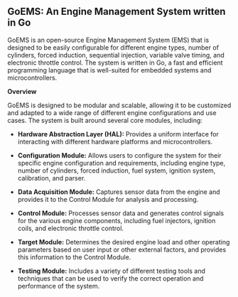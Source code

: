 ## GoEMS: An Engine Management System written in Go

GoEMS is an open-source Engine Management System (EMS) that is designed to be easily configurable for different engine types, number of cylinders, forced induction, sequential injection, variable valve timing, and electronic throttle control. The system is written in Go, a fast and efficient programming language that is well-suited for embedded systems and microcontrollers.

**Overview**

GoEMS is designed to be modular and scalable, allowing it to be customized and adapted to a wide range of different engine configurations and use cases. The system is built around several core modules, including:

 - **Hardware Abstraction Layer (HAL):** Provides a uniform interface for interacting with different hardware platforms and
   microcontrollers.
   
 - **Configuration Module:** Allows users to configure the system for their specific engine configuration and requirements, including
   engine type, number of cylinders, forced induction, fuel system,
   ignition system, calibration, and parser.
   
 - **Data Acquisition Module:** Captures sensor data from the engine and provides it to the Control Module for analysis and processing.

 - **Control Module:** Processes sensor data and generates control signals for the various engine components, including fuel injectors,
   ignition coils, and electronic throttle control.
   
 - **Target Module:** Determines the desired engine load and other operating parameters based on user input or other external factors,
   and provides this information to the Control Module.
   
 - **Testing Module:** Includes a variety of different testing tools and techniques that can be used to verify the correct operation and
   performance of the system.
